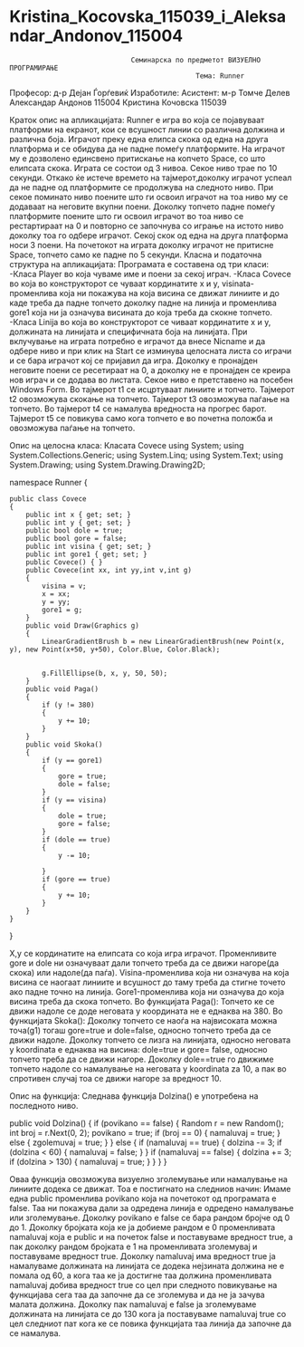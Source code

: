 Kristina_Kocovska_115039_i_Aleksandar_Andonov_115004
====================================================
                                  Семинарска по предметот ВИЗУЕЛНО ПРОГРАМИРАЊЕ
                                                  Тема: Runner

Професор:  д-р Дејан Ѓорѓевиќ                                                     Изработиле:
Асистент:  м-р Томче Делев  			                                 Александар Андонов 115004
										Кристина Кочовска 115039

Краток опис на апликацијата: 
Runner е игра во која се појавуваат платформи на екранот, кои се всушност линии со различна должина и различна боја. Играчот преку една елипса скока од една на друга платформа и се обидува да не падне помеѓу платформите. На играчот му е дозволено единсвено притискање на копчето Space, со што елипсата скока. Играта се состои од 3 нивоа. Секое ниво трае по 10 секунди. Откако ќе истече времето на тајмерот,доколку играчот успеал да не падне од платформите се продолжува на следното ниво. При секое поминато ниво поените што ги освоил играчот на тоа ниво му се додаваат на неговите вкупни поени. Доколку топчето падне помеѓу платформите поените што ги освоил играчот во тоа ниво се рестартираат на 0 и повторно се започнува со играње на истото ниво доколку тоа го одбере играчот. Секој скок од една на друга платформа носи 3 поени. На почетокот на играта доколку играчот не притисне Space, топчето само ке падне по 5 секунди.
Класна и податочна структура на апликацијата:
Програмата е составена од три класи:
-Класа Player во која чуваме име и поени за секој играч.
-Класа Covece во која во конструкторот се чуваат кординатите x и y, visinata-променлива која ни покажува на која висина се движат линиите и до каде треба да падне топчето доколку падне на линија и променлива gore1 која ни ја означува висината до која треба да скокне топчето.
-Класа Linija во која во конструкторот се чиваат кординатите x и y, должината на линијата и специфичната боја на линијата.
При вклучување на играта потребно е играчот да внесе Nicname и да одбере ниво и при клик на Start се изминува целосната листа со играчи и се бара играчот кој се пријавил да игра. Доколку е пронајден неговите поени се ресетираат на 0, а доколку не е пронајден се креира нов играч и се додава во листата.
Секое ниво е претставено на посебен Windows Form.
Во тајмерот t1 се исцртуваат линиите и топчето. Тајмерот t2 овозможува скокање на топчето. Тајмерот t3 овозможува паѓање на топчето. Во тајмерот t4 се намалува вредноста на прогрес барот. Тајмерот t5 се повикува само кога топчето е во почетна положба и овозможува паѓање на топчето.


Опис на целосна класа: Класата Covece
using System;
using System.Collections.Generic;
using System.Linq;
using System.Text;
using System.Drawing;
using System.Drawing.Drawing2D;

namespace Runner
{
    
    public class Covece
    {
        public int x { get; set; }
        public int y { get; set; }
        public bool dole = true;
        public bool gore = false;
        public int visina { get; set; }
        public int gore1 { get; set; }
        public Covece() { }
        public Covece(int xx, int yy,int v,int g)
        {
            visina = v;
            x = xx;
            y = yy;
            gore1 = g;
        }
        public void Draw(Graphics g)
        {
            LinearGradientBrush b = new LinearGradientBrush(new Point(x, y), new Point(x+50, y+50), Color.Blue, Color.Black);
            
            
            g.FillEllipse(b, x, y, 50, 50);
        }
        public void Paga()
        {
            if (y != 380)
            {
                y += 10;
            }
        }
        public void Skoka()
        {
            if (y == gore1)
            {
                gore = true;
                dole = false;
            }
            if (y == visina)
            {
                dole = true;
                gore = false;
            }
            if (dole == true)
            {
                y -= 10;

            }
            if (gore == true)
            {
                y += 10;
            } 
        }
    }
}

X,y се кординатите на елипсата со која игра играчот.
Променливите gore и dole ни означуваат дали топчето треба да се движи нагоре(да скока) или надоле(да паѓа).
Visina-променлива која ни означува на која висина се наогаат линиите и всушност до таму треба да стигне точето ако падне точно на линија.
Gore1-променлива која ни означува до која висина треба да скока топчето.
Во функцијата Paga():
Топчето ке се движи надоле се доде неговата y координата не е еднаква на 380.
Во функцијата Skoka():
Доколку топчето се наоѓа на највисоката можна точа(g1) тогаш gore=true и dole=false, односно топчето треба да се движи надоле. Доколку топчето се лизга на линијата, односно неговата y koordinata e еднаква на висина: dole=true и gore= false, односно топчето треба да се движи нагоре. Доколку dole==true го движиме топчето надоле со намалување на неговата y koordinata za 10, а пак во спротивен случај тоа се движи нагоре за вредност 10.




Опис на функција:
Следнава функција Dolzina() е употребена на последното ниво. 

public void Dolzina()
        {
            if (povikano == false)
            {
                Random r = new Random();
                int broj = r.Next(0, 2);
                povikano = true;
                if (broj == 0)
                {
                    namaluvaj = true;
                }
                else
                {
                    zgolemuvaj = true;
                }
            }
            else
            {
                if (namaluvaj == true)
                {
                    dolzina -= 3;
                    if (dolzina < 60)
                    {
                        namaluvaj = false;
                    }
                }
                if (namaluvaj == false)
                {
                    dolzina += 3;
                    if (dolzina > 130)
                    {
                        namaluvaj = true;
                    }
                }
            }
        }
        
Оваа функција овозможува визуелно зголемување или намалување на линиите додека се движат. Тоа е постигнато на следниов начин: 
Имаме една public променлива povikano која на почетокот од програмата е false. Таа ни покажува дали за одредена линија е одредено намалување или зголемување. Доколку
povikano е false се бара рандом бројче од 0 до 1. Доколку бројката која ке ја добиеме рандом е 0 променливата namaluvaj која е public и на почеток false и поставуваме вредност true, а пак доколку рандом бројката е 1 на променливата зголемувај и поставуваме вредност true. Доколку namaluvaj има вредност true ја намалуваме должината на линијата се додека нејзината должина не е помала од 60, а кога таа ке ја достигне таа должина променливата namaluvaj добива вредност true со цел при следното повикување на функцијава сега таа да започне да се зголемува и да не ја зачува малата должина. Доколку пак namaluvaj е false ја зголемуваме должината на линијата се до 130 кога ја поставуваме namaluvaj true со цел следниот пат кога ке се повика функцијата таа линија да започне да се намалува.
